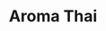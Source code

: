 ---
title: "Aroma Thai"
hero_text: "TRADITIONAL THAI MASSAGE AND SPA IN GIRONA"

first_section:
    enable: true
    heading: Welcome
    first_para: Welcome to Aroma Thai Massage & Spa, conveniently located close to the Film Museum of Girona.
    second_para: We at Aroma Thai are ready to welcome, and treat you to a traditional Thai massage that will relieve stress and improve your physical and mental well-being. We offer traditional Thai massage and spa treatments in a tranquil, clean environment with contemporary Thai decor, where you can enjoy peaceful and relaxing therapies in a soothing environment. We use our massage techniques to relax stiff muscles, release any blockages caused by stress, and relieve pain whilst calming the mind, resulting in a renewed sense of vitality.
    third_para: If you wish to improve your holistic health, manage your wellness lifestyle or simply escape your busy life for a short while, we recommend Aroma Thai Massage &amp; Spa as the place to start.
    fourth_para: We do recommend to please book in advance, however we are happy to welcome walk-Ins if availability permits. 

second_section:
    enable: true
    img1: /img/images/hot-compress-herbs-atmosphere-candle-honey-glass-herbals-tray-therapy-massage-thai-spa-less-scaled-pnb0grwr83xsrdwoiy9v4pxsnskzofm955aebkvxok.jpg
    img2: /img/images/OIH96R0-min-3000x2000-1-scaled-pnb2ub815d159xnt1xbo14vuq2zg4v6wwih2i227gk.jpg
    img3: /img/images/DSC09579-scaled-pomo2ojjchbz7bajddj6utguiu09nt3sy79b7fw4zo.jpg

third_section:
    enable: true
    img: /img/images/Happy-Hours-Cyclist-ENG-scaled.jpg

fourth_section:
    enable: true
    heading: Popular Services
    details: Lorem ipsum dolor sit amet consectetur adipisicing elit. Vitae dolorem consequuntur perferendis possimus odit quos incidunt delectus nostrum sint, omnis exercitationem optio, voluptates quasi aperiam! Libero molestiae accusantium obcaecati nobis? Lorem ipsum dolor sit, amet consectetur adipisicing elit. Nisi, accusamus perspiciatis? Animi rerum cum modi assumenda, labore totam suscipit doloribus provident explicabo. Placeat nihil dolor voluptatibus laudantium est reiciendis quia.
    services:
        - img: /img/images/top-view-young-asian-woman-receiving-back-massage-spa-salon-by-professional-masseuse-less-1024x540.jpg
          name: THAI HERBAL COMPRESS MASSAGE (Booking required)
          link: service/service1/
          prices:
            - 60 min 65 €
            - 90 min 95 €
          details: The Thai herbal compress contains numerous herbs tightly bound in fabric which is steamed until hot and firmly rolled. After a full-body pressure point Thai massage, the hot herbal compress is pressed over the entire body in order to relieve general muscular aches, pains and tension. Additionally, improving and stimulating the lymphatic system whilst simultaneously increasing blood flow to aid muscle repair.
        - img: /img/images/top-view-young-asian-woman-receiving-back-massage-spa-salon-by-professional-masseuse-less-1024x540.jpg
          name: THAI HERBAL COMPRESS MASSAGE (Booking required)
          link: service/service2/
          prices:
            - 60 min 65 €
            - 90 min 95 €
          details: The Thai herbal compress contains numerous herbs tightly bound in fabric which is steamed until hot and firmly rolled. After a full-body pressure point Thai massage, the hot herbal compress is pressed over the entire body in order to relieve general muscular aches, pains and tension. Additionally, improving and stimulating the lymphatic system whilst simultaneously increasing blood flow to aid muscle repair.
        - img: /img/images/top-view-young-asian-woman-receiving-back-massage-spa-salon-by-professional-masseuse-less-1024x540.jpg
          name: THAI HERBAL COMPRESS MASSAGE (Booking required)
          link: service/service3/
          prices:
            - 60 min 65 €
            - 90 min 95 €
          details: The Thai herbal compress contains numerous herbs tightly bound in fabric which is steamed until hot and firmly rolled. After a full-body pressure point Thai massage, the hot herbal compress is pressed over the entire body in order to relieve general muscular aches, pains and tension. Additionally, improving and stimulating the lymphatic system whilst simultaneously increasing blood flow to aid muscle repair.
    see_all: See All Services

testimonials:
    enable: true
    heading: Client Testimonials

advance_message: "ADVANCED BOOKING RECOMMENDED <p>!!! NO EROTIC MASSAGE !!!</p>"
---